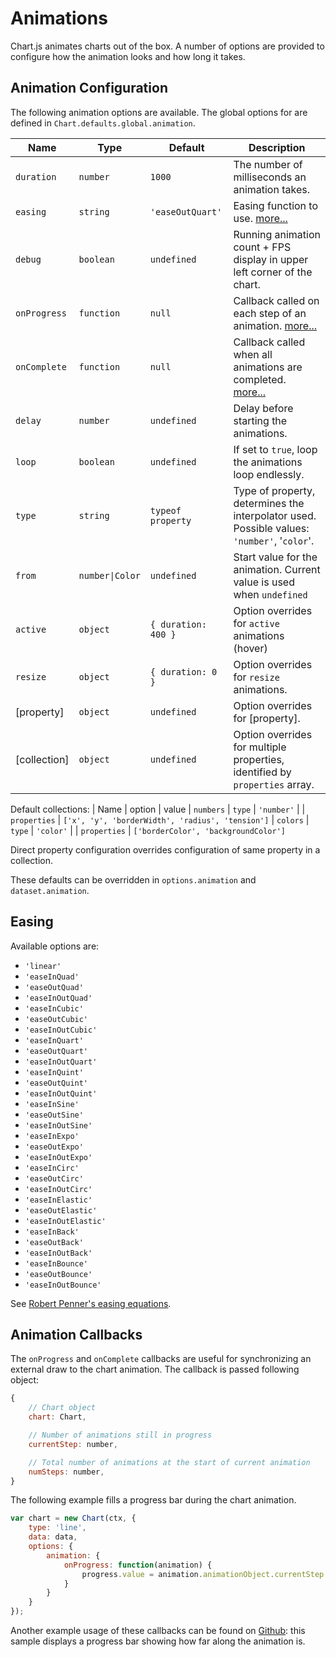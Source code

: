 # Animations

Chart.js animates charts out of the box. A number of options are provided to configure how the animation looks and how long it takes.

## Animation Configuration

The following animation options are available. The global options for are defined in `Chart.defaults.global.animation`.

| Name | Type | Default | Description
| ---- | ---- | ------- | -----------
| `duration` | `number` | `1000` | The number of milliseconds an animation takes.
| `easing` | `string` | `'easeOutQuart'` | Easing function to use. [more...](#easing)
| `debug` | `boolean` | `undefined` | Running animation count + FPS display in upper left corner of the chart.
| `onProgress` | `function` | `null` | Callback called on each step of an animation. [more...](#animation-callbacks)
| `onComplete` | `function` | `null` | Callback called when all animations are completed. [more...](#animation-callbacks)
| `delay` | `number` | `undefined` | Delay before starting the animations.
| `loop` | `boolean` | `undefined` | If set to `true`, loop the animations loop endlessly.
| `type` | `string` | `typeof property` | Type of property, determines the interpolator used. Possible values: `'number'`, '`color`'.
| `from`  | <code>number&#124;Color</code> | `undefined` | Start value for the animation. Current value is used when `undefined`
| `active` | `object` | `{ duration: 400 }` | Option overrides for `active` animations (hover)
| `resize` | `object` | `{ duration: 0 }` | Option overrides for `resize` animations.
| [property] | `object` | `undefined` | Option overrides for [property].
| [collection] | `object` | `undefined` | Option overrides for multiple properties, identified by `properties` array.

Default collections:
| Name | option | value
| `numbers` | `type` | `'number'`
| | `properties` | `['x', 'y', 'borderWidth', 'radius', 'tension']`
| `colors` | `type` | `'color'`
| | `properties` | `['borderColor', 'backgroundColor']`

Direct property configuration overrides configuration of same property in a collection.

These defaults can be overridden in `options.animation` and `dataset.animation`.

## Easing

Available options are:

* `'linear'`
* `'easeInQuad'`
* `'easeOutQuad'`
* `'easeInOutQuad'`
* `'easeInCubic'`
* `'easeOutCubic'`
* `'easeInOutCubic'`
* `'easeInQuart'`
* `'easeOutQuart'`
* `'easeInOutQuart'`
* `'easeInQuint'`
* `'easeOutQuint'`
* `'easeInOutQuint'`
* `'easeInSine'`
* `'easeOutSine'`
* `'easeInOutSine'`
* `'easeInExpo'`
* `'easeOutExpo'`
* `'easeInOutExpo'`
* `'easeInCirc'`
* `'easeOutCirc'`
* `'easeInOutCirc'`
* `'easeInElastic'`
* `'easeOutElastic'`
* `'easeInOutElastic'`
* `'easeInBack'`
* `'easeOutBack'`
* `'easeInOutBack'`
* `'easeInBounce'`
* `'easeOutBounce'`
* `'easeInOutBounce'`

See [Robert Penner's easing equations](http://robertpenner.com/easing/).

## Animation Callbacks

The `onProgress` and `onComplete` callbacks are useful for synchronizing an external draw to the chart animation. The callback is passed following object:

```javascript
{
    // Chart object
    chart: Chart,

    // Number of animations still in progress
    currentStep: number,

    // Total number of animations at the start of current animation
    numSteps: number,
}
```

The following example fills a progress bar during the chart animation.

```javascript
var chart = new Chart(ctx, {
    type: 'line',
    data: data,
    options: {
        animation: {
            onProgress: function(animation) {
                progress.value = animation.animationObject.currentStep / animation.animationObject.numSteps;
            }
        }
    }
});
```

Another example usage of these callbacks can be found on [Github](https://github.com/chartjs/Chart.js/blob/master/samples/advanced/progress-bar.html): this sample displays a progress bar showing how far along the animation is.
